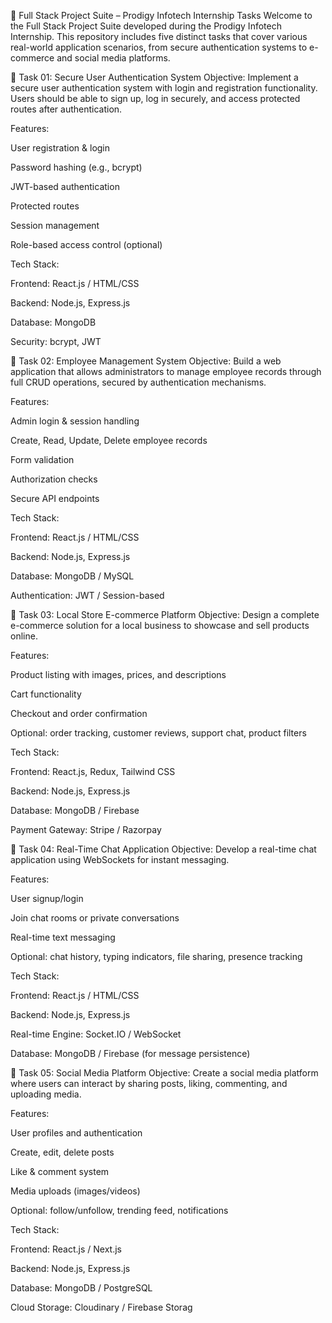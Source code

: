 🚀 Full Stack Project Suite – Prodigy Infotech Internship Tasks
Welcome to the Full Stack Project Suite developed during the Prodigy Infotech Internship. This repository includes five distinct tasks that cover various real-world application scenarios, from secure authentication systems to e-commerce and social media platforms.

📌 Task 01: Secure User Authentication System
Objective:
Implement a secure user authentication system with login and registration functionality. Users should be able to sign up, log in securely, and access protected routes after authentication.

Features:

User registration & login

Password hashing (e.g., bcrypt)

JWT-based authentication

Protected routes

Session management

Role-based access control (optional)

Tech Stack:

Frontend: React.js / HTML/CSS

Backend: Node.js, Express.js

Database: MongoDB

Security: bcrypt, JWT

📌 Task 02: Employee Management System
Objective:
Build a web application that allows administrators to manage employee records through full CRUD operations, secured by authentication mechanisms.

Features:

Admin login & session handling

Create, Read, Update, Delete employee records

Form validation

Authorization checks

Secure API endpoints

Tech Stack:

Frontend: React.js / HTML/CSS

Backend: Node.js, Express.js

Database: MongoDB / MySQL

Authentication: JWT / Session-based

📌 Task 03: Local Store E-commerce Platform
Objective:
Design a complete e-commerce solution for a local business to showcase and sell products online.

Features:

Product listing with images, prices, and descriptions

Cart functionality

Checkout and order confirmation

Optional: order tracking, customer reviews, support chat, product filters

Tech Stack:

Frontend: React.js, Redux, Tailwind CSS

Backend: Node.js, Express.js

Database: MongoDB / Firebase

Payment Gateway: Stripe / Razorpay

📌 Task 04: Real-Time Chat Application
Objective:
Develop a real-time chat application using WebSockets for instant messaging.

Features:

User signup/login

Join chat rooms or private conversations

Real-time text messaging

Optional: chat history, typing indicators, file sharing, presence tracking

Tech Stack:

Frontend: React.js / HTML/CSS

Backend: Node.js, Express.js

Real-time Engine: Socket.IO / WebSocket

Database: MongoDB / Firebase (for message persistence)

📌 Task 05: Social Media Platform
Objective:
Create a social media platform where users can interact by sharing posts, liking, commenting, and uploading media.

Features:

User profiles and authentication

Create, edit, delete posts

Like & comment system

Media uploads (images/videos)

Optional: follow/unfollow, trending feed, notifications

Tech Stack:

Frontend: React.js / Next.js

Backend: Node.js, Express.js

Database: MongoDB / PostgreSQL

Cloud Storage: Cloudinary / Firebase Storag
